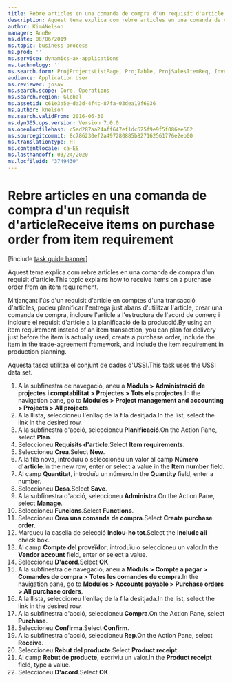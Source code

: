 ```yaml
---
title: Rebre articles en una comanda de compra d'un requisit d'article
description: Aquest tema explica com rebre articles en una comanda de compra d'un requisit d'article.
author: KimANelson
manager: AnnBe
ms.date: 08/06/2019
ms.topic: business-process
ms.prod: ''
ms.service: dynamics-ax-applications
ms.technology: ''
ms.search.form: ProjProjectsListPage, ProjTable, ProjSalesItemReq, InventItemIdLookupSimple, PurchCreateFromSalesOrder, VendAccountItemLookup, PurchTable, PurchEditLines
audience: Application User
ms.reviewer: josaw
ms.search.scope: Core, Operations
ms.search.region: Global
ms.assetid: c61e3a5e-da3d-4f4c-87fa-03dea19f6936
ms.author: knelson
ms.search.validFrom: 2016-06-30
ms.dyn365.ops.version: Version 7.0.0
ms.openlocfilehash: c5ed287aa24aff647ef1dc625f9e9f5f086ee662
ms.sourcegitcommit: 8c786230ef2a497280885b827162561776e2eb00
ms.translationtype: HT
ms.contentlocale: ca-ES
ms.lasthandoff: 03/24/2020
ms.locfileid: "3749430"
---
```

# <a name="receive-items-on-purchase-order-from-item-requirement"></a><span data-ttu-id="6c28d-103">Rebre articles en una comanda de compra d'un requisit d'article</span><span class="sxs-lookup"><span data-stu-id="6c28d-103">Receive items on purchase order from item requirement</span></span>

[!include [task guide banner](../../includes/task-guide-banner.md)]

<span data-ttu-id="6c28d-104">Aquest tema explica com rebre articles en una comanda de compra d'un requisit d'article.</span><span class="sxs-lookup"><span data-stu-id="6c28d-104">This topic explains how to receive items on a purchase order from an item requirement.</span></span>

<span data-ttu-id="6c28d-105">Mitjançant l'ús d'un requisit d'article en comptes d'una transacció d'articles, podeu planificar l'entrega just abans d'utilitzar l'article, crear una comanda de compra, incloure l'article a l'estructura de l'acord de comerç i incloure el requisit d'article a la planificació de la producció.</span><span class="sxs-lookup"><span data-stu-id="6c28d-105">By using an item requirement instead of an item transaction, you can plan for delivery just before the item is actually used, create a purchase order, include the item in the trade-agreement framework, and include the item requirement in production planning.</span></span> 

<span data-ttu-id="6c28d-106">Aquesta tasca utilitza el conjunt de dades d'USSI.</span><span class="sxs-lookup"><span data-stu-id="6c28d-106">This task uses the USSI data set.</span></span>

1. <span data-ttu-id="6c28d-107">A la subfinestra de navegació, aneu a **Mòduls > Administració de projectes i comptabilitat > Projectes > Tots els projectes**.</span><span class="sxs-lookup"><span data-stu-id="6c28d-107">In the navigation pane, go to **Modules > Project management and accounting > Projects > All projects**.</span></span>
2. <span data-ttu-id="6c28d-108">A la llista, seleccioneu l'enllaç de la fila desitjada.</span><span class="sxs-lookup"><span data-stu-id="6c28d-108">In the list, select the link in the desired row.</span></span>
3. <span data-ttu-id="6c28d-109">A la subfinestra d'acció, seleccioneu **Planificació**.</span><span class="sxs-lookup"><span data-stu-id="6c28d-109">On the Action Pane, select **Plan**.</span></span>
4. <span data-ttu-id="6c28d-110">Seleccioneu **Requisits d'article**.</span><span class="sxs-lookup"><span data-stu-id="6c28d-110">Select **Item requirements**.</span></span>
5. <span data-ttu-id="6c28d-111">Seleccioneu **Crea**.</span><span class="sxs-lookup"><span data-stu-id="6c28d-111">Select **New**.</span></span>
6. <span data-ttu-id="6c28d-112">A la fila nova, introduïu o seleccioneu un valor al camp **Número d'article**.</span><span class="sxs-lookup"><span data-stu-id="6c28d-112">In the new row, enter or select a value in the **Item number** field.</span></span>
7. <span data-ttu-id="6c28d-113">Al camp **Quantitat**, introduïu un número.</span><span class="sxs-lookup"><span data-stu-id="6c28d-113">In the **Quantity** field, enter a number.</span></span>
8. <span data-ttu-id="6c28d-114">Seleccioneu **Desa**.</span><span class="sxs-lookup"><span data-stu-id="6c28d-114">Select **Save**.</span></span>
9. <span data-ttu-id="6c28d-115">A la subfinestra d'acció, seleccioneu **Administra**.</span><span class="sxs-lookup"><span data-stu-id="6c28d-115">On the Action Pane, select **Manage**.</span></span>
10. <span data-ttu-id="6c28d-116">Seleccioneu **Funcions**.</span><span class="sxs-lookup"><span data-stu-id="6c28d-116">Select **Functions**.</span></span>
11. <span data-ttu-id="6c28d-117">Seleccioneu **Crea una comanda de compra**.</span><span class="sxs-lookup"><span data-stu-id="6c28d-117">Select **Create purchase order**.</span></span>
12. <span data-ttu-id="6c28d-118">Marqueu la casella de selecció **Inclou-ho tot**.</span><span class="sxs-lookup"><span data-stu-id="6c28d-118">Select the **Include all** check box.</span></span>
13. <span data-ttu-id="6c28d-119">Al camp **Compte del proveïdor**, introduïu o seleccioneu un valor.</span><span class="sxs-lookup"><span data-stu-id="6c28d-119">In the **Vendor account** field, enter or select a value.</span></span>
14. <span data-ttu-id="6c28d-120">Seleccioneu **D'acord**.</span><span class="sxs-lookup"><span data-stu-id="6c28d-120">Select **OK**.</span></span>
15. <span data-ttu-id="6c28d-121">A la subfinestra de navegació, aneu a **Mòduls > Compte a pagar > Comandes de compra > Totes les comandes de compra**.</span><span class="sxs-lookup"><span data-stu-id="6c28d-121">In the navigation pane, go to **Modules > Accounts payable > Purchase orders > All purchase orders**.</span></span>
16. <span data-ttu-id="6c28d-122">A la llista, seleccioneu l'enllaç de la fila desitjada.</span><span class="sxs-lookup"><span data-stu-id="6c28d-122">In the list, select the link in the desired row.</span></span>
17. <span data-ttu-id="6c28d-123">A la subfinestra d'acció, seleccioneu **Compra**.</span><span class="sxs-lookup"><span data-stu-id="6c28d-123">On the Action Pane, select **Purchase**.</span></span>
18. <span data-ttu-id="6c28d-124">Seleccioneu **Confirma**.</span><span class="sxs-lookup"><span data-stu-id="6c28d-124">Select **Confirm**.</span></span>
19. <span data-ttu-id="6c28d-125">A la subfinestra d'acció, seleccioneu **Rep**.</span><span class="sxs-lookup"><span data-stu-id="6c28d-125">On the Action Pane, select **Receive**.</span></span>
20. <span data-ttu-id="6c28d-126">Seleccioneu **Rebut del producte**.</span><span class="sxs-lookup"><span data-stu-id="6c28d-126">Select **Product receipt**.</span></span>
21. <span data-ttu-id="6c28d-127">Al camp **Rebut de producte**, escriviu un valor.</span><span class="sxs-lookup"><span data-stu-id="6c28d-127">In the **Product receipt** field, type a value.</span></span>
22. <span data-ttu-id="6c28d-128">Seleccioneu **D'acord**.</span><span class="sxs-lookup"><span data-stu-id="6c28d-128">Select **OK**.</span></span>

